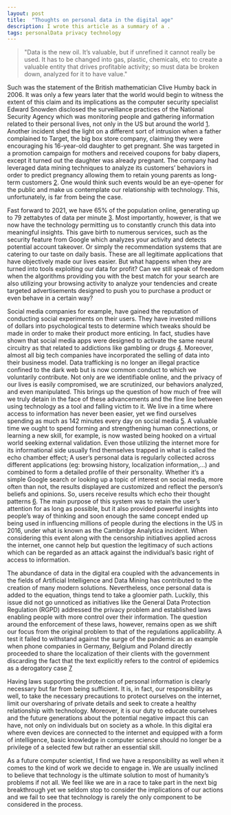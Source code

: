 ```yaml
---
layout: post
title:  "Thoughts on personal data in the digital age"
description: I wrote this article as a summary of a .
tags: personalData privacy technology
---
```


> "Data is the new oil. It’s valuable, but if unrefined it cannot really be used. It has to
be changed into gas, plastic, chemicals, etc to create a valuable entity that drives profitable
activity; so must data be broken down, analyzed for it to have value."

Such was the statement of the British mathematician Clive Humby back in 2006.
It was only a few years later that the world would begin to witness the extent of this claim and
its implications as the computer security specialist Edward Snowden disclosed the surveillance practices of the National Security Agency which was monitoring people and gathering information related to their personal lives, not only in the US but around the world [1][1].
Another incident shed the light on a different sort of intrusion when a father complained to
Target, the big box store company, claiming they were encouraging his 16-year-old daughter to get pregnant. She was targeted in a promotion campaign for mothers and received coupons for baby diapers, except it turned out the daughter was already pregnant. The
company had leveraged data mining techniques to analyze its customers’ behaviors in order to predict pregnancy allowing them to retain young parents as long-term customers [2][2]. One would think such events would be an eye-opener for the public and make us contemplate our relationship with technology. This, unfortunately, is far from being the case.

Fast forward to 2021, we have 65% of the population online, generating up to 79 zettabytes of
data per minute [3][3]. Most importantly, however, is that we now have the technology permitting us to constantly crunch this data into meaningful insights. This gave birth to numerous services, such as the security feature from Google which analyzes your activity and detects potential account takeover. Or simply the recommendation systems that are catering to our taste on daily basis. These are all legitimate applications that have objectively made our lives easier. But what happens when they are turned into tools exploiting our data for profit? Can we still speak of freedom when the algorithms providing you with the best match for your search are also utilizing your browsing activity to analyze your tendencies and create targeted advertisements designed to push you to purchase a product or even behave in a certain way?

Social media companies for example, have gained the reputation of conducting social experiments on their users. They have invested millions of dollars into psychological tests to determine which tweaks should be made in order to make their product more enticing. In fact, studies have shown that social media apps were designed to activate the same neural circuitry as that related to addictions like gambling or drugs [4][4]. Moreover, almost all big tech companies have incorporated the selling of data into their business model. Data trafficking is no longer an illegal practice confined to the dark web but is now common conduct to which we voluntarily contribute. Not only are we identifiable online, and the privacy of
our lives is easily compromised, we are scrutinized, our behaviors analyzed, and even manipulated.
This brings up the question of how much of free will we truly detain in the face of these advancements and the fine line between using technology as a tool and falling victim to it. We live in a time where access to information has never been easier, yet we find ourselves spending as much as 142 minutes every day on social media [5][5]. A valuable time we ought to spend
forming and strengthening human connections, or learning a new skill, for example, is now wasted being hooked on a virtual world seeking external validation. Even those utilizing the internet more for its informational side usually find themselves trapped in what is called the echo chamber effect; A user’s personal data is regularly collected across different applications (eg: browsing history, localization information,...) and combined to form a detailed profile of their personality. Whether it’s a simple Google search or looking up a topic of interest
on social media, more often than not, the results displayed are customized and reflect the person’s beliefs and opinions. So, users receive results which echo their thought patterns [6][6].
The main purpose of this system was to retain the user’s attention for as long as possible, but it also provided powerful insights into people’s way of thinking and soon enough the same concept ended up being used in influencing millions of people during the elections in the US in 2016, under what is known as the Cambridge Analytica incident. When considering
this event along with the censorship initiatives applied across the internet, one cannot help
but question the legitimacy of such actions which can be regarded as an attack against the individual’s basic right of access to information. 

The abundance of data in the digital era coupled with the advancements in the fields of Artificial Intelligence and Data Mining has contributed to the creation of many modern solutions. Nevertheless, once personal data is added to the equation, things tend to take a gloomier path. Luckily, this issue did not go unnoticed as initiatives like the General Data
Protection Regulation (RGPD) addressed the privacy problem and established laws enabling people with more control over their information. The question around the enforcement of these laws, however, remains open as we shift our focus from the original problem to that of the regulations applicability. A test it failed to withstand against the surge of the pandemic as an example when phone companies in Germany, Belgium and Poland directly proceeded
to share the localization of their clients with the government discarding the fact that the text explicitly refers to the control of epidemics as a derogatory case [7][7]

Having laws supporting the protection of personal information is clearly necessary but far from being sufficient. It is, in fact, our responsibility as well, to take the necessary precautions to protect ourselves on the internet, limit our oversharing of private details and seek to create a healthy relationship with technology. Moreover, it is our duty to educate ourselves and the future generations about the potential negative impact this can have,
not only on individuals but on society as a whole. In this digital era where even devices are connected to the internet and equipped with a form of intelligence, basic knowledge in computer science should no longer be a privilege of a selected few but rather an essential skill.

As a future computer scientist, I find we have a responsibility as well when it comes to the kind of work we decide to engage in. We are usually inclined to believe that technology is the ultimate solution to most of humanity’s problems if not all. We feel like we are in a race to take part in the next big breakthrough yet we seldom stop to consider the implications of our actions and we fail to see that technology is rarely the only component to be considered in the process.

[1]: https://www.theguardian.com/world/2013/jun/09/edward-snowden-nsa-whistleblower-surveillance
[2]: https://www.forbes.com/sites/kashmirhill/2012/02/16/how-target-figured-out-a-teen-girl-was-pregnant-before-her-father-did/?sh=140e4bd56668
[3]: https://www.datanami.com/2020/09/04/10-big-data-statistics-that-will-blow-your-mind/
[4]: https://www.addictioncenter.com/drugs/social-media-addiction/
[5]: https://www.statista.com/chart/26272/global-average-daily-time-spent-on-social-media-per-internet-user/
[6]: https://www.pnas.org/doi/10.1073/pnas.2023301118
[7]: https://www.lopinion.fr/economie/coronavirus-vs-rgpd-echec-et-mat-la-tribune-dandre-loesekrug-pietri

